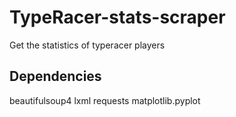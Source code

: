 # TypeRacer-stats-scraper
Get the statistics of typeracer players
## Dependencies
beautifulsoup4
lxml
requests
matplotlib.pyplot
